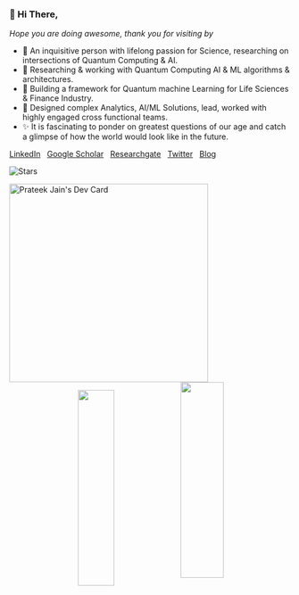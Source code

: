### 👋 Hi There,

*Hope you are doing awesome, thank you for visiting by*

- 👀 An inquisitive person with lifelong passion for Science, researching on intersections of Quantum Computing & AI. 
- 📝 Researching & working with Quantum Computing AI & ML algorithms & architectures.
- 🔭 Building a framework for Quantum machine Learning for Life Sciences & Finance Industry.
- 🌱 Designed complex Analytics, AI/ML Solutions, lead, worked with highly engaged cross functional teams.
- ✨ It is fascinating to ponder on greatest questions of our age and catch a glimpse of how the world would look like in the future.

[LinkedIn](https://www.linkedin.com/in/pratjz/) &nbsp; 
[Google Scholar](https://scholar.google.com/citations?user=xP975D0AAAAJ&hl=en) &nbsp; 
[Researchgate](https://www.researchgate.net/profile/Prateek-Jain-49) &nbsp; 
[Twitter](https://twitter.com/pratjz) &nbsp; 
[Blog](https://pratjz.wordpress.com/)

<!--
[![Linkedin Follow](https://img.shields.io/badge/LinkedIn-blue?style=flat&logo=linkedin&labelColor=blue)](https://www.linkedin.com/in/pratjz/)
[![Twitter Follow](https://img.shields.io/badge/Twitter-%231DA1F2.svg?flat&logo=Twitter&logoColor=white)](https://twitter.com/pratjz)
[![WordPress](https://img.shields.io/badge/WordPress-%23117AC9.svg?style=flat&logo=WordPress&logoColor=white)](https://pratjz.wordpress.com/)  
-->

<!--![GitHub followers](https://img.shields.io/github/followers/pratjz?style=social)  &nbsp;-->
![Stars](https://img.shields.io/github/stars/pratjz?style=social)

<a href="https://app.daily.dev/pratjz"><img src="https://api.daily.dev/devcards/v2/piqWGCXkN8oimbh9U6BPh.png?type=default&r=45v" width="356" alt="Prateek Jain's Dev Card"/></a>
<img align="right" width="39%" height="30%" src="https://github-readme-stats.vercel.app/api?username=pratjz&show_icons=true&theme=tokyonight&hide_border=true"/>

<img align="right" width="36%" height="30%" src="https://github-readme-stats.vercel.app/api/top-langs/?username=pratjz&theme=tokyonight&hide_border=false&include_all_commits=true&count_private=false&layout=compact&hide_border=true"/>
